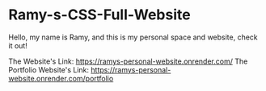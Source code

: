 # Ramy-s-CSS-Full-Website

Hello, my name is Ramy, and this is my personal space and website, check it out!

The Website's Link: https://ramys-personal-website.onrender.com/
The Portfolio Website's Link: https://ramys-personal-website.onrender.com/portfolio
